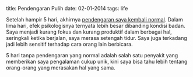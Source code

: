 title: Pendengaran Pulih
date: 02-01-2014
tags: life

Setelah hampir 5 hari, akhirnya <a href='|filename|pendengaran-berkurang.md'>pendengaran saya kembali normal</a>. Dalam lima hari, efek psikologisnya ternyata lebih besar dibanding kondisi badan. Saya menjadi kurang fokus dan kurang produktif dalam berbagai hal, seringkali ketika berjalan, saya merasa setengah tidur. Saya juga terkadang jadi lebih sensitif terhadap cara orang lain berbicara.

5 hari tanpa pendengaran yang normal adalah salah satu penyakit yang memberikan saya pengalaman cukup unik, kini saya bisa tahu lebih tentang orang-orang yang merasakan hal yang sama.
